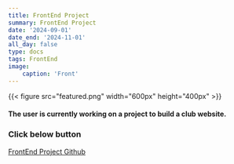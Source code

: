 ```yaml
---
title: FrontEnd Project
summary: FrontEnd Project
date: '2024-09-01'
date_end: '2024-11-01'
all_day: false
type: docs
tags: FrontEnd
image:
    caption: 'Front'
---
```

{{< figure src="featured.png" width="600px" height="400px" >}}

#### The user is currently working on a project to build a club website.

### Click below button

[FrontEnd Project Github](https://github.com/JBNU-CPU/CPU_Web_Front)